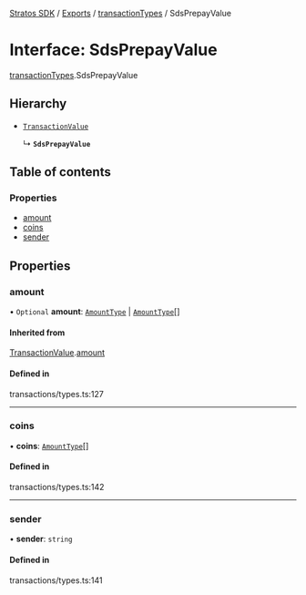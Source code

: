 [Stratos SDK](../README.md) / [Exports](../modules.md) / [transactionTypes](../modules/transactionTypes.md) / SdsPrepayValue

# Interface: SdsPrepayValue

[transactionTypes](../modules/transactionTypes.md).SdsPrepayValue

## Hierarchy

- [`TransactionValue`](transactionTypes.TransactionValue.md)

  ↳ **`SdsPrepayValue`**

## Table of contents

### Properties

- [amount](transactionTypes.SdsPrepayValue.md#amount)
- [coins](transactionTypes.SdsPrepayValue.md#coins)
- [sender](transactionTypes.SdsPrepayValue.md#sender)

## Properties

### amount

• `Optional` **amount**: [`AmountType`](transactionTypes.AmountType.md) \| [`AmountType`](transactionTypes.AmountType.md)[]

#### Inherited from

[TransactionValue](transactionTypes.TransactionValue.md).[amount](transactionTypes.TransactionValue.md#amount)

#### Defined in

transactions/types.ts:127

___

### coins

• **coins**: [`AmountType`](transactionTypes.AmountType.md)[]

#### Defined in

transactions/types.ts:142

___

### sender

• **sender**: `string`

#### Defined in

transactions/types.ts:141
